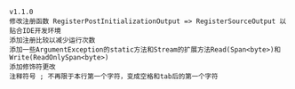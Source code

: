 ﻿```
v1.1.0
修改注册函数 RegisterPostInitializationOutput => RegisterSourceOutput 以贴合IDE开发环境
添加注册比较以减少运行次数
添加一些ArgumentException的static方法和Stream的扩展方法Read(Span<byte>)和Write(ReadOnlySpan<byte>)
添加修饰符更改
注释符号 ; 不再限于本行第一个字符，变成空格和tab后的第一个字符
```
